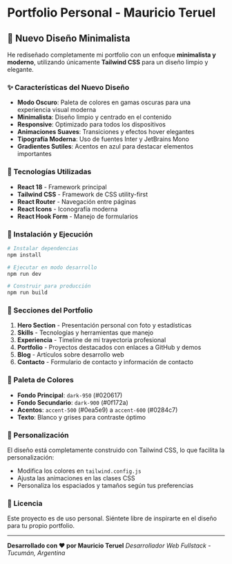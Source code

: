 # Portfolio Personal - Mauricio Teruel

## 🎨 Nuevo Diseño Minimalista

He rediseñado completamente mi portfolio con un enfoque **minimalista y moderno**, utilizando únicamente **Tailwind CSS** para un diseño limpio y elegante.

### ✨ Características del Nuevo Diseño

- **Modo Oscuro**: Paleta de colores en gamas oscuras para una experiencia visual moderna
- **Minimalista**: Diseño limpio y centrado en el contenido
- **Responsive**: Optimizado para todos los dispositivos
- **Animaciones Suaves**: Transiciones y efectos hover elegantes
- **Tipografía Moderna**: Uso de fuentes Inter y JetBrains Mono
- **Gradientes Sutiles**: Acentos en azul para destacar elementos importantes

### 🎯 Tecnologías Utilizadas

- **React 18** - Framework principal
- **Tailwind CSS** - Framework de CSS utility-first
- **React Router** - Navegación entre páginas
- **React Icons** - Iconografía moderna
- **React Hook Form** - Manejo de formularios

### 🚀 Instalación y Ejecución

```bash
# Instalar dependencias
npm install

# Ejecutar en modo desarrollo
npm run dev

# Construir para producción
npm run build
```

### 📱 Secciones del Portfolio

1. **Hero Section** - Presentación personal con foto y estadísticas
2. **Skills** - Tecnologías y herramientas que manejo
3. **Experiencia** - Timeline de mi trayectoria profesional
4. **Portfolio** - Proyectos destacados con enlaces a GitHub y demos
5. **Blog** - Artículos sobre desarrollo web
6. **Contacto** - Formulario de contacto y información de contacto

### 🎨 Paleta de Colores

- **Fondo Principal**: `dark-950` (#020617)
- **Fondo Secundario**: `dark-900` (#0f172a)
- **Acentos**: `accent-500` (#0ea5e9) a `accent-600` (#0284c7)
- **Texto**: Blanco y grises para contraste óptimo

### 🔧 Personalización

El diseño está completamente construido con Tailwind CSS, lo que facilita la personalización:

- Modifica los colores en `tailwind.config.js`
- Ajusta las animaciones en las clases CSS
- Personaliza los espaciados y tamaños según tus preferencias

### 📄 Licencia

Este proyecto es de uso personal. Siéntete libre de inspirarte en el diseño para tu propio portfolio.

---

**Desarrollado con ❤️ por Mauricio Teruel**
*Desarrollador Web Fullstack - Tucumán, Argentina*
